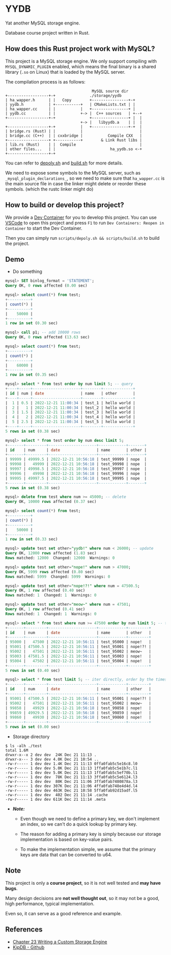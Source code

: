 # YYDB

Yat another MySQL storage engine.

Database course project written in Rust.

## How does this Rust project work with MySQL?

This project is a MySQL storage engine. We only support compiling with `MYSQL_DYNAMIC_PLUGIN` enabled, which means the final binary is a shared library (`.so` on Linux) that is loaded by the MySQL server.

The compilation process is as follows:

```log
                                      MySQL source dir
+------------------+-+               ./storage/yydb
| ha_wapper.h      | |   Copy        +----------------+-+
| yydb.h           | +-----------+   | CMakeLists.txt | |
| ha_wapper.cc     | |           |   +----------------+ |
| yydb.cc          | |           +-> |  C++ sources   | +--+
+------------------+-+               +----------------+ |  |
                                 +-> |   libyydb.a    | |  |
+------------------+-+           |   +----------------+-+  |
| bridge.rs (Rust) | |           |                         |
| bridge.cc (C++)  | | cxxbridge |           Compile CXX   |
+------------------+ +-----------+        & Link Rust libs |
| lib.rs (Rust)    | |  Compile                            |
| other files...   | |                        ha_yydb.so <-+
+------------------+-+
```

You can refer to [depoly.sh](./scripts/deploy.sh) and [build.sh](./scripts/build.sh) for more details.

We need to expose some symbols to the MySQL server, such as `_mysql_plugin_declarations_`, so we need to make sure that `ha_wapper.cc` is the main source file in case the linker might delete or reorder these symbols. (which the rustc linker might do)

## How to build or develop this project?

We provide a [Dev Container](https://code.visualstudio.com/docs/remote/containers) for you to develop this project. You can use [VSCode](https://code.visualstudio.com/) to open this project and press `F1` to run `Dev Containers: Reopen in Container` to start the Dev Container.

Then you can simply run `scripts/depoly.sh && scripts/build.sh` to build the project.

## Demo

- Do something

```sql
mysql> SET binlog_format = 'STATEMENT';
Query OK, 0 rows affected (0.00 sec)

mysql> select count(*) from test;
+----------+
| count(*) |
+----------+
|    50000 |
+----------+
1 row in set (0.30 sec)

mysql> call p1; -- add 10000 rows
Query OK, 0 rows affected (13.63 sec)

mysql> select count(*) from test;
+----------+
| count(*) |
+----------+
|    60000 |
+----------+
1 row in set (0.35 sec)

mysql> select * from test order by num limit 5; -- query
+----+-----+---------------------+--------+-------------+
| id | num | date                | name   | other       |
+----+-----+---------------------+--------+-------------+
|  1 | 0.5 | 2022-12-21 11:00:34 | test_1 | hello world |
|  2 |   1 | 2022-12-21 11:00:34 | test_2 | hello world |
|  3 | 1.5 | 2022-12-21 11:00:34 | test_3 | hello world |
|  4 |   2 | 2022-12-21 11:00:34 | test_4 | hello world |
|  5 | 2.5 | 2022-12-21 11:00:34 | test_5 | hello world |
+----+-----+---------------------+--------+-------------+
5 rows in set (0.38 sec)

mysql> select * from test order by num desc limit 5;
+-------+---------+---------------------+------------+-------+
| id    | num     | date                | name       | other |
+-------+---------+---------------------+------------+-------+
| 99999 | 49999.5 | 2022-12-21 10:56:18 | test_99999 | nope  |
| 99998 |   49999 | 2022-12-21 10:56:18 | test_99998 | nope  |
| 99997 | 49998.5 | 2022-12-21 10:56:18 | test_99997 | nope  |
| 99996 |   49998 | 2022-12-21 10:56:18 | test_99996 | nope  |
| 99995 | 49997.5 | 2022-12-21 10:56:18 | test_99995 | nope  |
+-------+---------+---------------------+------------+-------+
5 rows in set (0.38 sec)

mysql> delete from test where num >= 45000; -- delete
Query OK, 10000 rows affected (0.37 sec)

mysql> select count(*) from test;
+----------+
| count(*) |
+----------+
|    50000 |
+----------+
1 row in set (0.33 sec)

mysql> update test set other="yydb!" where num < 26000; -- update
Query OK, 12000 rows affected (1.83 sec)
Rows matched: 12000  Changed: 12000  Warnings: 0

mysql> update test set other="nope!" where num > 47000;
Query OK, 5999 rows affected (0.80 sec)
Rows matched: 5999  Changed: 5999  Warnings: 0

mysql> update test set other="nope!?!" where num = 47500.5;
Query OK, 1 row affected (0.40 sec)
Rows matched: 1  Changed: 1  Warnings: 0

mysql> update test set other="meow~" where num = 47501;
Query OK, 1 row affected (0.41 sec)
Rows matched: 1  Changed: 1  Warnings: 0

mysql> select * from test where num >= 47500 order by num limit 5; -- trigger a full scan
+-------+---------+---------------------+------------+---------+
| id    | num     | date                | name       | other   |
+-------+---------+---------------------+------------+---------+
| 95000 |   47500 | 2022-12-21 10:56:11 | test_95000 | nope!   |
| 95001 | 47500.5 | 2022-12-21 10:56:11 | test_95001 | nope!?! |
| 95002 |   47501 | 2022-12-21 10:56:11 | test_95002 | meow~   |
| 95003 | 47501.5 | 2022-12-21 10:56:11 | test_95003 | nope!   |
| 95004 |   47502 | 2022-12-21 10:56:11 | test_95004 | nope!   |
+-------+---------+---------------------+------------+---------+
5 rows in set (0.40 sec)

mysql> select * from test limit 5; -- iter directly, order by the timestamp and id
+-------+---------+---------------------+------------+---------+
| id    | num     | date                | name       | other   |
+-------+---------+---------------------+------------+---------+
| 95001 | 47500.5 | 2022-12-21 10:56:11 | test_95001 | nope!?! |
| 95002 |   47501 | 2022-12-21 10:56:11 | test_95002 | meow~   |
| 99858 |   49929 | 2022-12-21 10:56:18 | test_99858 | nope!   |
| 99859 | 49929.5 | 2022-12-21 10:56:18 | test_99859 | nope!   |
| 99860 |   49930 | 2022-12-21 10:56:18 | test_99860 | nope!   |
+-------+---------+---------------------+------------+---------+
5 rows in set (0.00 sec)
```

- Storage directory

```log
$ ls -alh ./test
total 1.6M
drwxr-x--x 2 dev dev  24K Dec 21 11:13 .
drwxr-x--- 3 dev dev 4.0K Dec 21 10:54 ..
-rw-r----- 1 dev dev 1.4K Dec 21 11:13 0ffa0fab5c5e16c8.l0
-rw-r----- 1 dev dev 5.0K Dec 21 11:13 1ffa0fab5c5e1b7c.l1
-rw-r----- 1 dev dev 5.0K Dec 21 11:13 1ffa0fab5c5ef70b.l1
-rw-r----- 1 dev dev  78K Dec 21 11:13 3ffa0fab5c5e6124.l3
-rw-r----- 1 dev dev  80K Dec 21 11:06 3ffa0fab7480878a.l3
-rw-r----- 1 dev dev 307K Dec 21 11:06 4ffa0fab748e4d4d.l4
-rw-r----- 1 dev dev 463K Dec 21 10:58 5ffa0fab92d15adf.l5
-rw-r----- 1 dev dev  402 Dec 21 11:14 .cache
-rw-r----- 1 dev dev 611K Dec 21 11:14 .meta
```

- _**Note:**_

  - Even though we need to define a primary key, we don't implement an index, so we can't do a quick lookup by primary key.

  - The reason for adding a primary key is simply because our storage implementation is based on key-value pairs.

  - To make the implementation simple, we assume that the primary keys are data that can be converted to u64.

## Note

This project is only a **course project**, so it is not well tested and **may have bugs**.

Many design decisions are **not well thought out**, so it may not be a good, high performance, typical implementation.

Even so, it can serve as a good reference and example.

## References

- [Chapter 23 Writing a Custom Storage Engine](https://web.archive.org/web/20200617083105/https://dev.mysql.com/doc/internals/en/custom-engine.html)
- [KipDB - Github](https://github.com/KKould/KipDB)
